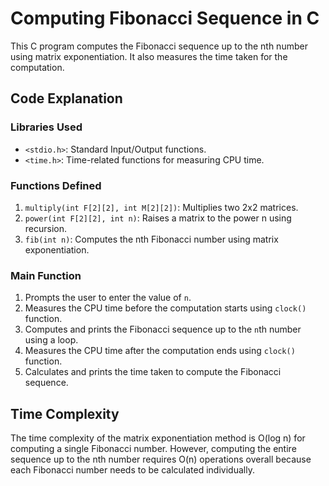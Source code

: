 # Computing Fibonacci Sequence in C

This C program computes the Fibonacci sequence up to the nth number using matrix exponentiation. It also measures the time taken for the computation.

## Code Explanation

### Libraries Used

- `<stdio.h>`: Standard Input/Output functions.
- `<time.h>`: Time-related functions for measuring CPU time.

### Functions Defined

1. `multiply(int F[2][2], int M[2][2])`: Multiplies two 2x2 matrices.
2. `power(int F[2][2], int n)`: Raises a matrix to the power n using recursion.
3. `fib(int n)`: Computes the nth Fibonacci number using matrix exponentiation.

### Main Function

1. Prompts the user to enter the value of `n`.
2. Measures the CPU time before the computation starts using `clock()` function.
3. Computes and prints the Fibonacci sequence up to the `n`th number using a loop.
4. Measures the CPU time after the computation ends using `clock()` function.
5. Calculates and prints the time taken to compute the Fibonacci sequence.

## Time Complexity

The time complexity of the matrix exponentiation method is O(log n) for computing a single Fibonacci number. However, computing the entire sequence up to the nth number requires O(n) operations overall because each Fibonacci number needs to be calculated individually.


